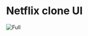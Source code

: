 # Netflix clone UI

![Full](https://github.com/user-attachments/assets/90d29abe-af27-4151-a1ac-d59ed8d14254)
